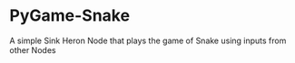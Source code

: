 # PyGame-Snake
A simple Sink Heron Node that plays the game of Snake using inputs from other Nodes 
